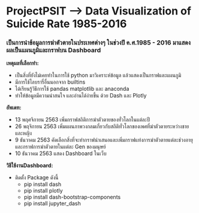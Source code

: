# ProjectPSIT --> Data Visualization of Suicide Rate 1985-2016
### เป็นการนำข้อมูลการฆ่าตัวตายในประเทศต่างๆ ในช่วงปี ค.ศ.1985 - 2016 มาแสดงผลเป็นแผนภูมิและกราฟบน Dashboard

**เหตุผลที่เลือกทำ:**
* เป็นสิ่งที่ยังไม่เคยทําในการใช้ python มาวิเคราะห์ข้อมูล แล้วแสดงเป็นกราฟและแผนภูมิ
* มีการใช้ไลบรารี่อื่นนอกจาก builtins 
* ได้เรียนรู้วิธีการใช้ pandas matplotlib และ anaconda
* ทำให้ข้อมูลมีความน่าสนใจ และอ่านได้ง่ายขึ้น ด้วย Dash และ Plotly

**อัพเดท:**
* 13 พฤศจิกายน 2563 เพิ่มกราฟสถิติการฆ่าตัวตายของทั่วโลกในแต่ละปี
* 26 พฤจิกายน 2563 เพิ่มแผนภาพวงกลมเกี่ยวกับสถิติทั่วโลกของเพศที่ฆ่าตัวตายระหว่างชายและหญิง
* 9 ธันวาคม 2563 คัดเลือกสิ่งที่จะทำกราฟนำเสนอและเพิ่มกราฟแท่งการฆ่าตัวตายแต่ละช่วงอายุและกราฟการฆ่าตัวตายในแต่ละ Gen ของมนุษย์
* 10 ธันวาคม 2563 แสดง Dashboard ในเว็บ 

**วิธีใช้งานDashboard:**
* ติดตั้ง Package ดังนี้
  * pip install dash
  * pip install plotly
  * pip install dash-bootstrap-components
  * pip install jupyter_dash
